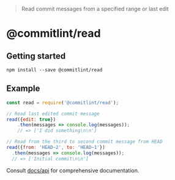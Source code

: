 > Read commit messages from a specified range or last edit

# @commitlint/read

## Getting started

```shell
npm install --save @commitlint/read
```

## Example

```js
const read = require('@commitlint/read');

// Read last edited commit message
read({edit: true})
    .then(messages => console.log(messages));
    // => ['I did something\n\n']

// Read from the third to second commit message from HEAD
read({from: 'HEAD~2', to: 'HEAD~1'})
  .then(messages => console.log(messages));
  // => ['Initial commit\n\n']
```

Consult [docs/api](https://conventional-changelog.github.io/commitlint/#/reference-api) for comprehensive documentation.
